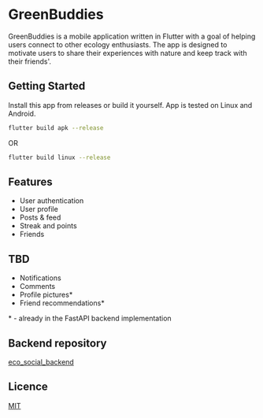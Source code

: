 # GreenBuddies

GreenBuddies is a mobile application written in Flutter with a goal of helping users connect to other ecology enthusiasts.
The app is designed to motivate users to share their experiences with nature and keep track with their friends'.


## Getting Started

Install this app from releases or build it yourself. App is tested on Linux and Android.

```bash
flutter build apk --release
```
OR
```bash
flutter build linux --release
```

## Features

- User authentication
- User profile
- Posts & feed
- Streak and points
- Friends

## TBD

- Notifications
- Comments
- Profile pictures*
- Friend recommendations*


\* - already in the FastAPI backend implementation

## Backend repository

[eco_social_backend](https://github.com/AVKayen/eco_social_fastapi)


## Licence
[MIT](https://choosealicense.com/licenses/mit/)
